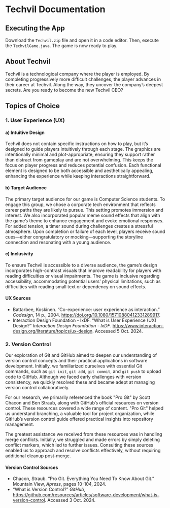 <!DOCTYPE html>
<html lang="en">
<head>
    <meta charset="UTF-8">
    <meta name="viewport" content="width=device-width, initial-scale=1.0">
</head>
<body>

<h1>Techvil Documentation</h1>

<h2>Executing the App</h2>
<p>Download the <code>Techvil.zip</code> file and open it in a code editor. Then, execute the <code>TechvilGame.java</code>. The game is now ready to play.</p>

<h2>About Techvil</h2>
<p>Techvil is a technological company where the player is employed. By completing progressively more difficult challenges, the player advances in their career at Techvil. Along the way, they uncover the company’s deepest secrets. Are you ready to become the new Techvil CEO?</p>

<h2>Topics of Choice</h2>

<h3>1. User Experience (UX)</h3>

<h4>a) Intuitive Design</h4>
<p>Techvil does not contain specific instructions on how to play, but it’s designed to guide players intuitively through each stage. The graphics are intentionally minimal and plot-appropriate, ensuring they support rather than distract from gameplay and are not overwhelming. This keeps the focus on player progress and reduces potential confusion. Each functional element is designed to be both accessible and aesthetically appealing, enhancing the experience while keeping interactions straightforward.</p>

<h4>b) Target Audience</h4>
<p>The primary target audience for our game is Computer Science students. To engage this group, we chose a corporate tech environment that reflects career paths they are likely to pursue. This setting promotes immersion and interest. We also incorporated popular meme sound effects that align with the game’s theme to enhance engagement and evoke emotional responses. For added tension, a timer sound during challenges creates a stressful atmosphere. Upon completion or failure of each level, players receive sound cues—either congratulatory or mocking—supporting the storyline connection and resonating with a young audience.</p>

<h4>c) Inclusivity</h4>
<p>To ensure Techvil is accessible to a diverse audience, the game’s design incorporates high-contrast visuals that improve readability for players with reading difficulties or visual impairments. The game is inclusive regarding accessibility, accommodating potential users' physical limitations, such as difficulties with reading small text or dependency on sound effects.</p>

<h4>UX Sources</h4>
<ul>
    <li>Battarbee, Koskinen. “Co-experience: user experience as interaction.” <i>Codesign</i>, 14 p., 2004. <a href="https://doi.org/10.1080/15710880412331289917">https://doi.org/10.1080/15710880412331289917</a>.</li>
    <li>Interaction Design Foundation - IxDF. “What is User Experience (UX) Design?” <i>Interaction Design Foundation - IxDF</i>. <a href="https://www.interaction-design.org/literature/topics/ux-design">https://www.interaction-design.org/literature/topics/ux-design</a>. Accessed 5 Oct. 2024.</li>
</ul>

<h3>2. Version Control</h3>
<p>Our exploration of Git and GitHub aimed to deepen our understanding of version control concepts and their practical applications in software development. Initially, we familiarized ourselves with essential Git commands, such as <code>git init</code>, <code>git add</code>, <code>git commit</code>, and <code>git push</code> to upload code to GitHub. Although we faced early challenges with version consistency, we quickly resolved these and became adept at managing version control collaboratively.</p>

<p>For our research, we primarily referenced the book "Pro Git" by Scott Chacon and Ben Straub, along with GitHub’s official resources on version control. These resources covered a wide range of content. "Pro Git" helped us understand branching, a valuable tool for project organization, while GitHub’s version control guide offered practical insights into repository management.</p>

<p>The greatest assistance we received from these resources was in handling merge conflicts. Initially, we struggled and made errors by simply deleting conflict markers, which led to further issues. Consulting these sources enabled us to approach and resolve conflicts effectively, without requiring additional cleanup post-merge.</p>

<h4>Version Control Sources</h4>
<ul>
    <li>Chacon, Straub. “Pro Git. Everything You Need To Know About Git.” Mountain View, <i>Apress</i>, pages 10-104, 2024.</li>
    <li>“What is Version Control?” <i>GitHub</i>, <a href="https://github.com/resources/articles/software-development/what-is-version-control">https://github.com/resources/articles/software-development/what-is-version-control</a>. Accessed 3 Oct. 2024.</li>
</ul>

</body>
</html>
